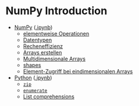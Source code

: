 # NumPy Introduction

- [NumPy](/topics/numpy.md) ([.ipynb](/topics/numpy.ipynb))
	- [elementweise Operationen](/topics/numpy.md#elementweise%20Operationen)
	- [Datentypen](/topics/numpy.md#Datentypen)
	- [Recheneffizienz](/topics/numpy.md#Recheneffizienz)
	- [Arrays erstellen](/topics/numpy.md#Arrays%20erstellen)
	- [Multidimensionale Arrays](/topics/numpy.md#Multidimensionale%20Arrays)
	- [shapes](/topics/numpy.md#shapes)
	- [Element-Zugriff bei eindimensionalen Arrays](/topics/numpy.md#Element-Zugriff%20bei%20eindimensionalen%20Arrays)
- [Python](/topics/python.md) ([.ipynb](/topics/python.ipynb))
	- [`zip`](/topics/python.md#`zip`)
	- [`enumerate`](/topics/python.md#`enumerate`)
	- [List comprehensions](/topics/python.md#List%20comprehensions)